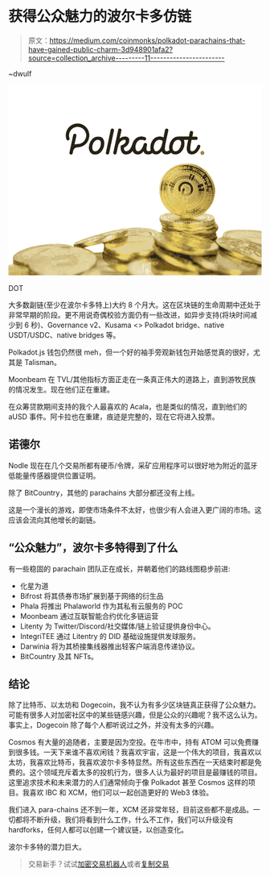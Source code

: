 # 获得公众魅力的波尔卡多仿链

> 原文：<https://medium.com/coinmonks/polkadot-parachains-that-have-gained-public-charm-3d948901afa2?source=collection_archive---------11----------------------->

~dwulf

![](img/38ef08e6ad33349955aa8aab47629d9c.png)

DOT

大多数副链(至少在波尔卡多特上)大约 8 个月大。这在区块链的生命周期中还处于非常早期的阶段。更不用说奇偶校验方面仍有一些改进，如异步支持(将块时间减少到 6 秒)、Governance v2、Kusama <> Polkadot bridge、native USDT/USDC、native bridges 等。

Polkadot.js 钱包仍然很 meh，但一个好的袖手旁观新钱包开始感觉真的很好，尤其是 Talisman。

Moonbeam 在 TVL/其他指标方面正走在一条真正伟大的道路上，直到游牧民族的情况发生。现在他们正在重建。

在众筹贷款期间支持的我个人最喜欢的 Acala，也是类似的情况，直到他们的 aUSD 事件。阿卡拉也在重建，痕迹是完整的，现在它将进入投票。

## 诺德尔

Nodle 现在在几个交易所都有硬币/令牌，采矿应用程序可以很好地为附近的蓝牙低能量传感器提供位置证明。

除了 BitCountry，其他的 parachains 大部分都还没有上线。

这是一个漫长的游戏，即使市场条件不太好，也很少有人会进入更广阔的市场。这应该会流向其他增长的副链。

## **“公众魅力”，波尔卡多特得到了什么**

有一些稳固的 parachain 团队正在成长，并朝着他们的路线图稳步前进:

*   化星为道
*   Bifrost 将其债券市场扩展到基于网络的衍生品
*   Phala 将推出 Phalaworld 作为其私有云服务的 POC
*   Moonbeam 通过互联智能合约优化多链运营
*   Litenty 为 Twitter/Discord/社交媒体/链上验证提供身份中心。
*   IntegriTEE 通过 Litentry 的 DID 基础设施提供发球服务。
*   Darwinia 将为其桥接集线器推出轻客户端消息传递协议。
*   BitCountry 及其 NFTs。

## 结论

除了比特币、以太坊和 Dogecoin，我不认为有多少区块链真正获得了公众魅力。可能有很多人对加密社区中的某些链感兴趣，但是公众的兴趣呢？我不这么认为。事实上，Dogecoin 除了每个人都听说过之外，并没有太多的兴趣。

Cosmos 有大量的追随者，主要是因为空投。在牛市中，持有 ATOM 可以免费赚到很多钱。一天下来谁不喜欢闲钱？我喜欢宇宙，这是一个伟大的项目，我喜欢以太坊，我喜欢比特币，我喜欢波尔卡多特显然。所有这些东西在一天结束时都是免费的。这个领域充斥着太多的投机行为，很多人认为最好的项目是最赚钱的项目。这里追求技术和未来潜力的人们通常倾向于像 Polkadot 甚至 Cosmos 这样的项目。我喜欢 IBC 和 XCM，他们可以一起创造更好的 Web3 体验。

我们进入 para-chains 还不到一年，XCM 还非常年轻，目前这些都不是成品。一切都将不断升级，我们将看到什么工作，什么不工作，我们可以升级没有 hardforks，任何人都可以创建一个建议链，以创造变化。

波尔卡多特的潜力巨大。

> 交易新手？试试[加密交易机器人](/coinmonks/crypto-trading-bot-c2ffce8acb2a)或者[复制交易](/coinmonks/top-10-crypto-copy-trading-platforms-for-beginners-d0c37c7d698c)